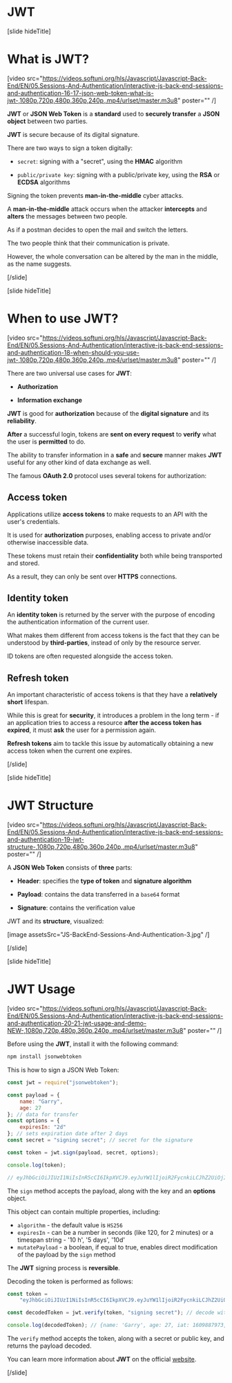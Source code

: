 # JWT

[slide hideTitle]

# What is JWT?

[video src="https://videos.softuni.org/hls/Javascript/Javascript-Back-End/EN/05.Sessions-And-Authentication/interactive-js-back-end-sessions-and-authentication-16-17-json-web-token-what-is-jwt-,1080p,720p,480p,360p,240p,.mp4/urlset/master.m3u8" poster="" /]

**JWT** or **JSON Web Token** is a **standard** used to **securely transfer** a **JSON object** between two parties.

**JWT** is secure because of its digital signature.

There are two ways to sign a token digitally:

- `secret`: signing with a "secret", using the **HMAC** algorithm

- `public/private key`: signing with a public/private key, using the **RSA** or **ECDSA** algorithms

Signing the token prevents **man-in-the-middle** cyber attacks.

A **man-in-the-middle** attack occurs when the attacker **intercepts** and **alters** the messages between two people.

As if a postman decides to open the mail and switch the letters.

The two people think that their communication is private.

However, the whole conversation can be altered by the man in the middle, as the name suggests.

[/slide]

[slide hideTitle]

# When to use JWT?

[video src="https://videos.softuni.org/hls/Javascript/Javascript-Back-End/EN/05.Sessions-And-Authentication/interactive-js-back-end-sessions-and-authentication-18-when-should-you-use-jwt-,1080p,720p,480p,360p,240p,.mp4/urlset/master.m3u8" poster="" /]

There are two universal use cases for **JWT**:

- **Authorization**

- **Information exchange**

**JWT** is good for **authorization** because of the **digital signature** and its **reliability**.

**After** a successful login, tokens are **sent on every request** to **verify** what the user is **permitted** to do.

The ability to transfer information in a **safe** and **secure** manner makes **JWT** useful for any other kind of data exchange as well.

The famous **OAuth 2.0** protocol uses several tokens for authorization:

## Access token 

Applications utilize **access tokens** to make requests to an API with the user's credentials.

It is used for **authorization** purposes, enabling access to private and/or otherwise inaccessible data.

These tokens must retain their **confidentiality** both while being transported and stored.

As a result, they can only be sent over **HTTPS** connections.

## Identity token

An **identity token** is returned by the server with the purpose of encoding the authentication information of the current user.

What makes them different from access tokens is the fact that they can be understood by **third-parties**, instead of only by the resource server.

ID tokens are often requested alongside the access token.

## Refresh token 

An important characteristic of access tokens is that they have a **relatively short** lifespan.

While this is great for **security**, it introduces a problem in the long term - if an application tries to access a resource **after the access token has expired**, it must **ask** the user for a permission again.

**Refresh tokens** aim to tackle this issue by automatically obtaining a new access token when the current one expires.

[/slide]

[slide hideTitle]

# JWT Structure

[video src="https://videos.softuni.org/hls/Javascript/Javascript-Back-End/EN/05.Sessions-And-Authentication/interactive-js-back-end-sessions-and-authentication-19-jwt-structure-,1080p,720p,480p,360p,240p,.mp4/urlset/master.m3u8" poster="" /]

A **JSON Web Token** consists of **three** parts:

- **Header**: specifies the **type of token** and **signature algorithm**

- **Payload**: contains the data transferred in a `base64` format

- **Signature**: contains the verification value

JWT and its **structure**, visualized:

[image assetsSrc="JS-BackEnd-Sessions-And-Authentication-3.jpg" /]

[/slide]

[slide hideTitle]

# JWT Usage

[video src="https://videos.softuni.org/hls/Javascript/Javascript-Back-End/EN/05.Sessions-And-Authentication/interactive-js-back-end-sessions-and-authentication-20-21-jwt-usage-and-demo-NEW-,1080p,720p,480p,360p,240p,.mp4/urlset/master.m3u8" poster="" /]

Before using the **JWT**, install it with the following command:

```js
npm install jsonwebtoken
```

This is how to sign a JSON Web Token:

```js
const jwt = require("jsonwebtoken");

const payload = {
    name: "Garry",
    age: 27
}; // data for transfer
const options = {
    expiresIn: "2d"
}; // sets expiration date after 2 days
const secret = "signing secret"; // secret for the signature

const token = jwt.sign(payload, secret, options);

console.log(token);

// eyJhbGciOiJIUzI1NiIsInR5cCI6IkpXVCJ9.eyJuYW1lIjoiR2FycnkiLCJhZ2UiOjI3LCJpYXQiOjE2MDk4ODc5NzMsImV4cCI6MTYxMDA2MDc3M30.AIuFu04O39uokaGwfxy7iWzjr9vnsI00gqxXJ-peT8Y
```

The `sign` method accepts the payload, along with the key and an **options** object.

This object can contain multiple properties, including:

- `algorithm` - the default value is `HS256`
- `expiresIn` - can be a number in seconds (like 120, for 2 minutes) or a timespan string - '10 h', '5 days', '10d'
- `mutatePayload` - a boolean, if equal to true, enables direct modification of the payload by the `sign` method

The **JWT** signing process is **reversible**.

Decoding the token is performed as follows:

```js
const token =
    "eyJhbGciOiJIUzI1NiIsInR5cCI6IkpXVCJ9.eyJuYW1lIjoiR2FycnkiLCJhZ2UiOjI3LCJpYXQiOjE2MDk4ODc5NzMsImV4cCI6MTYxMDA2MDc3M30.AIuFu04O39uokaGwfxy7iWzjr9vnsI00gqxXJ-peT8Y";

const decodedToken = jwt.verify(token, "signing secret"); // decode with the initial secret key

console.log(decodedToken); // {name: 'Garry', age: 27, iat: 1609887973, exp: 1610060773}
```

The `verify` method accepts the token, along with a secret or public key, and returns the payload decoded.

You can learn more information about **JWT** on the official [website](https://jwt.io/).

[/slide]

